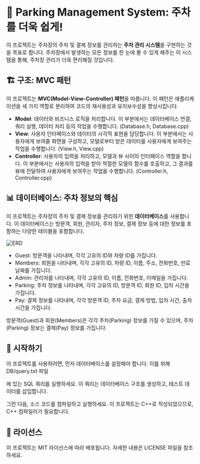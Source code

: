 # **🚗 Parking Management System: 주차를 더욱 쉽게!**

이 프로젝트는 주차장의 주차 및 결제 정보를 관리하는 **주차 관리 시스템**을 구현하는 것을 목표로 합니다. 주차장에서 발생하는 모든 정보를 한 눈에 볼 수 있게 해주는 이 시스템을 통해, 주차장 관리가 더욱 편리해질 것입니다.

## **🏗️ 구조: MVC 패턴**

이 프로젝트는 **MVC(Model-View-Controller) 패턴**을 따릅니다. 이 패턴은 애플리케이션을 세 가지 역할로 분리하여 코드의 재사용성과 유지보수성을 향상시킵니다.

- **Model**: 데이터와 비즈니스 로직을 처리합니다. 이 부분에서는 데이터베이스 연결, 쿼리 실행, 데이터 처리 등의 작업을 수행합니다. (Database.h, Database.cpp)
- **View**: 사용자 인터페이스와 데이터의 시각적 표현을 담당합니다. 이 부분에서는 사용자에게 보여줄 화면을 구성하고, 모델로부터 받은 데이터를 사용자에게 보여주는 작업을 수행합니다. (View.h, View.cpp)
- **Controller**: 사용자의 입력을 처리하고, 모델과 뷰 사이의 인터페이스 역할을 합니다. 이 부분에서는 사용자의 입력을 받아 적절한 모델의 함수를 호출하고, 그 결과를 뷰에 전달하여 사용자에게 보여주는 작업을 수행합니다. (Controller.h, Controller.cpp)

## **📊 데이터베이스: 주차 정보의 핵심**

이 프로젝트는 주차장의 주차 및 결제 정보를 관리하기 위한 **데이터베이스**를 사용합니다. 이 데이터베이스는 방문객, 회원, 관리자, 주차 정보, 결제 정보 등에 대한 정보를 포함하는 다양한 테이블을 포함합니다.

![ERD](https://github.com/Koartifact/Parking/assets/64429035/454663b0-6385-4933-9065-49a8357ea53f)

- Guest: 방문객을 나타내며, 각각 고유의 ID와 차량 ID를 가집니다.
- Members: 회원을 나타내며, 각각 고유의 ID, 차량 ID, 이름, 주소, 전화번호, 만료 날짜를 가집니다.
- Admin: 관리자를 나타내며, 각각 고유의 ID, 이름, 전화번호, 이메일을 가집니다.
- Parking: 주차 정보를 나타내며, 각각 고유의 ID, 방문객 ID, 회원 ID, 입차 시간을 가집니다.
- Pay: 결제 정보를 나타내며, 각각 방문객 ID, 주차 요금, 결제 방법, 입차 시간, 출차 시간을 가집니다.

방문객(Guest)과 회원(Members)은 각각 주차(Parking) 정보를 가질 수 있으며, 주차(Parking) 정보는 결제(Pay) 정보를 가집니다.

## **🚀 시작하기**

이 프로젝트를 사용하려면, 먼저 데이터베이스를 설정해야 합니다. 이를 위해 DB/query.txt 파일

에 있는 SQL 쿼리를 실행하세요. 이 쿼리는 데이터베이스 구조를 생성하고, 테스트 데이터를 삽입합니다.

그런 다음, 소스 코드를 컴파일하고 실행하세요. 이 프로젝트는 C++로 작성되었으므로, C++ 컴파일러가 필요합니다.

## **📜 라이선스**

이 프로젝트는 MIT 라이선스에 따라 배포됩니다. 자세한 내용은 LICENSE 파일을 참조하세요.
